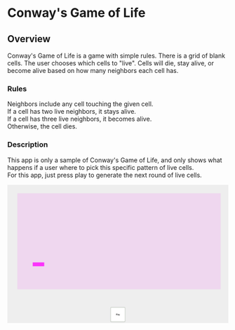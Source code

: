 # Conway's Game of Life

## Overview
Conway's Game of Life is a game with simple rules. 
There is a grid of blank cells. The user chooses 
which cells to "live". Cells will
die, stay alive, or become alive based on how many neighbors 
each cell has. <br/>

### Rules
Neighbors include any cell touching the given cell.<br/>
If a cell has two live neighbors, it stays alive.<br/>
If a cell has three live neighbors, it becomes alive.<br/>
Otherwise, the cell dies.

### Description
This app is only a sample of Conway's Game of Life, 
and only shows what happens if a user where to pick this
specific pattern of live cells. <br/>
For this app, just press play to generate 
the next round of live cells.

![GameOfLife](GridWithoutLines.png)


